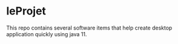 # leProjet

This repo contains several software items that help create desktop application quickly using java 11. 
